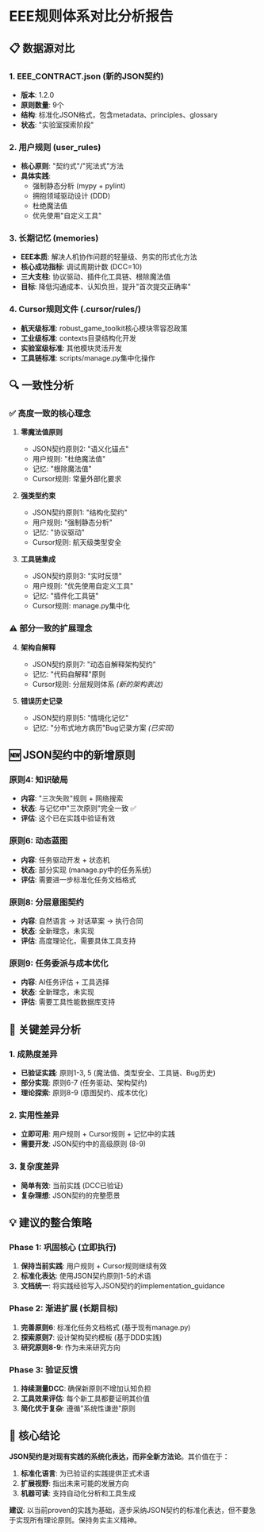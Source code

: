 # EEE规则体系对比分析报告

## 📋 数据源对比

### 1. EEE_CONTRACT.json (新的JSON契约)
- **版本**: 1.2.0
- **原则数量**: 9个
- **结构**: 标准化JSON格式，包含metadata、principles、glossary
- **状态**: "实验室探索阶段"

### 2. 用户规则 (user_rules)
- **核心原则**: "契约式"/"宪法式"方法
- **具体实践**: 
  - 强制静态分析 (mypy + pylint)
  - 拥抱领域驱动设计 (DDD)
  - 杜绝魔法值
  - 优先使用"自定义工具"

### 3. 长期记忆 (memories)
- **EEE本质**: 解决人机协作问题的轻量级、务实的形式化方法
- **核心成功指标**: 调试周期计数 (DCC=10)
- **三大支柱**: 协议驱动、插件化工具链、根除魔法值
- **目标**: 降低沟通成本、认知负担，提升"首次提交正确率"

### 4. Cursor规则文件 (.cursor/rules/)
- **航天级标准**: robust_game_toolkit核心模块零容忍政策
- **工业级标准**: contexts目录结构化开发
- **实验室级标准**: 其他模块灵活开发
- **工具链标准**: scripts/manage.py集中化操作

## 🔍 一致性分析

### ✅ 高度一致的核心理念

1. **零魔法值原则**
   - JSON契约原则2: "语义化锚点"
   - 用户规则: "杜绝魔法值"
   - 记忆: "根除魔法值"
   - Cursor规则: 常量外部化要求

2. **强类型约束**
   - JSON契约原则1: "结构化契约"
   - 用户规则: "强制静态分析"
   - 记忆: "协议驱动"
   - Cursor规则: 航天级类型安全

3. **工具链集成**
   - JSON契约原则3: "实时反馈"
   - 用户规则: "优先使用自定义工具"
   - 记忆: "插件化工具链"
   - Cursor规则: manage.py集中化

### ⚠️ 部分一致的扩展理念

4. **架构自解释**
   - JSON契约原则7: "动态自解释架构契约"
   - 记忆: "代码自解释"原则
   - Cursor规则: 分层规则体系 *(新的架构表达)*

5. **错误历史记录**
   - JSON契约原则5: "情境化记忆"
   - 记忆: "分布式地方病历"Bug记录方案 *(已实现)*

## 🆕 JSON契约中的新增原则

### 原则4: 知识破局
- **内容**: "三次失败"规则 + 网络搜索
- **状态**: 与记忆中"三次原则"完全一致 ✅
- **评估**: 这个已在实践中验证有效

### 原则6: 动态蓝图  
- **内容**: 任务驱动开发 + 状态机
- **状态**: 部分实现 (manage.py中的任务系统)
- **评估**: 需要进一步标准化任务文档格式

### 原则8: 分层意图契约
- **内容**: 自然语言 → 对话草案 → 执行合同
- **状态**: 全新理念，未实现
- **评估**: 高度理论化，需要具体工具支持

### 原则9: 任务委派与成本优化
- **内容**: AI任务评估 + 工具选择
- **状态**: 全新理念，未实现
- **评估**: 需要工具性能数据库支持

## 🎯 关键差异分析

### 1. 成熟度差异
- **已验证实践**: 原则1-3, 5 (魔法值、类型安全、工具链、Bug历史)
- **部分实现**: 原则6-7 (任务驱动、架构契约)
- **理论探索**: 原则8-9 (意图契约、成本优化)

### 2. 实用性差异
- **立即可用**: 用户规则 + Cursor规则 + 记忆中的实践
- **需要开发**: JSON契约中的高级原则 (8-9)

### 3. 复杂度差异
- **简单有效**: 当前实践 (DCC已验证)
- **复杂理想**: JSON契约的完整愿景

## 💡 建议的整合策略

### Phase 1: 巩固核心 (立即执行)
1. **保持当前实践**: 用户规则 + Cursor规则继续有效
2. **标准化表达**: 使用JSON契约原则1-5的术语
3. **文档统一**: 将实践经验写入JSON契约的implementation_guidance

### Phase 2: 渐进扩展 (长期目标)
1. **完善原则6**: 标准化任务文档格式 (基于现有manage.py)
2. **探索原则7**: 设计架构契约模板 (基于DDD实践)
3. **研究原则8-9**: 作为未来研究方向

### Phase 3: 验证反馈
1. **持续测量DCC**: 确保新原则不增加认知负担
2. **工具效果评估**: 每个新工具都要证明其价值
3. **简化优于复杂**: 遵循"系统性谦逊"原则

## 🔄 核心结论

**JSON契约是对现有实践的系统化表达，而非全新方法论**。其价值在于：

1. **标准化语言**: 为已验证的实践提供正式术语
2. **扩展视野**: 指出未来可能的发展方向  
3. **机器可读**: 支持自动化分析和工具生成

**建议**: 以当前proven的实践为基础，逐步采纳JSON契约的标准化表达，但不要急于实现所有理论原则。保持务实主义精神。 